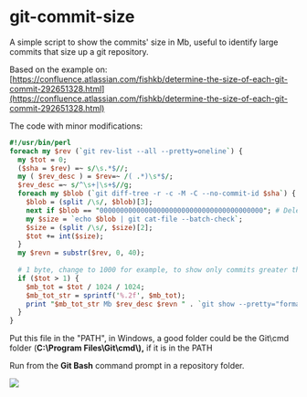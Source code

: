# git-commit-size

A simple script to show the commits' size in Mb, useful to identify large commits that size up a git repository.

Based on the example on: [https://confluence.atlassian.com/fishkb/determine-the-size-of-each-git-commit-292651328.html](https://confluence.atlassian.com/fishkb/determine-the-size-of-each-git-commit-292651328.html)

The code with minor modifications:

```perl
#!/usr/bin/perl
foreach my $rev (`git rev-list --all --pretty=oneline`) {
  my $tot = 0;
  ($sha = $rev) =~ s/\s.*$//;
  my ( $rev_desc ) = $rev=~ /( .*)\s*$/;
  $rev_desc =~ s/^\s+|\s+$//g;
  foreach my $blob (`git diff-tree -r -c -M -C --no-commit-id $sha`) {
    $blob = (split /\s/, $blob)[3];
    next if $blob == "0000000000000000000000000000000000000000"; # Deleted
    my $size = `echo $blob | git cat-file --batch-check`;
    $size = (split /\s/, $size)[2];
    $tot += int($size);
  }
  my $revn = substr($rev, 0, 40);
  
  # 1 byte, change to 1000 for example, to show only commits greater than 1Mb
  if ($tot > 1) {
	$mb_tot = $tot / 1024 / 1024;
	$mb_tot_str = sprintf('%.2f', $mb_tot);
    print "$mb_tot_str Mb $rev_desc $revn " . `git show --pretty="format:" --name-only $revn | wc -l`  ;
  }
}
```

Put this file in the "PATH", in Windows, a good folder could be the Git\\cmd folder (**C:\\Program Files\\Git\\cmd\\),** if it is in the PATH

Run from the **Git Bash** command prompt in a repository folder.

![](https://user-images.githubusercontent.com/1412924/131231549-5296d78b-3938-40ee-9789-fb640c82c348.png)
